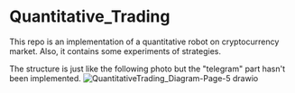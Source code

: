 # Quantitative_Trading

This repo is an implementation of a quantitative robot on cryptocurrency market. Also, it contains some experiments of strategies.

The structure is just like the following photo but the "telegram" part hasn't been implemented.
![QuantitativeTrading_Diagram-Page-5 drawio](https://user-images.githubusercontent.com/109785162/194115167-b8c21d6a-a5ae-402a-bca6-491477266ace.png)




